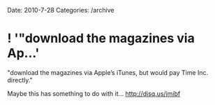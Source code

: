 Date: 2010-7-28
Categories: /archive

# ! '"download the magazines via Ap...'

"download the magazines via Apple’s iTunes, but would pay Time Inc. directly."

Maybe this has something to do with it… <a href="http://disq.us/imibf" rel="nofollow">http://disq.us/imibf</a>
